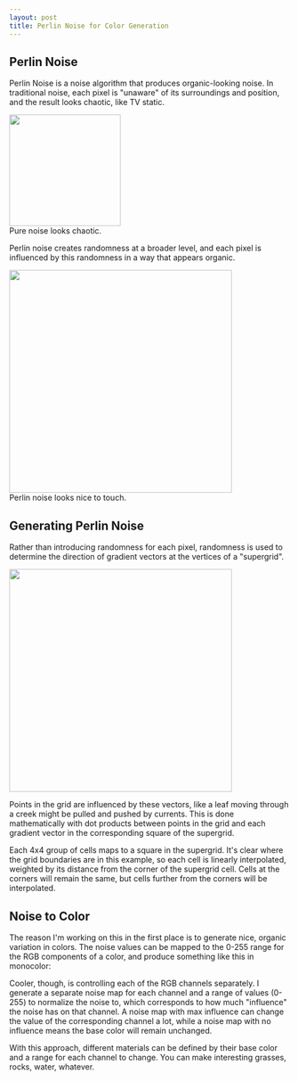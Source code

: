 ```yaml
---
layout: post
title: Perlin Noise for Color Generation
---
```


## Perlin Noise

Perlin Noise is a noise algorithm that produces organic-looking noise. In traditional noise, each pixel is "unaware" of its surroundings and position, and the result looks chaotic, like TV static.

<div class="image-feature">
  <img style="width: 200px" src="/projects/perlin/purenoise.png">
  <div class="caption">Pure noise looks chaotic.</div>
</div>

Perlin noise creates randomness at a broader level, and each pixel is influenced by this randomness in a way that appears organic.

<div class="image-feature">
  <img style="width: 400px" src="/projects/perlin/perlinnoise.png">
  <div class="caption">Perlin noise looks nice to touch.</div>
</div>

## Generating Perlin Noise

Rather than introducing randomness for each pixel, randomness is used to determine the direction of gradient vectors at the vertices of a "supergrid".

<div class="image-feature">
  <img style="width: 400px" src="/projects/perlin/gradientvectors.png">
</div>

Points in the grid are influenced by these vectors, like a leaf moving through a creek might be pulled and pushed by currents. This is done mathematically with dot products between points in the grid and each gradient vector in the corresponding square of the supergrid.

<div id="noninterp-root">
</div>
<script src="/projects/perlin/noninterpbundle.js"></script>

Each 4x4 group of cells maps to a square in the supergrid. It's clear where the grid boundaries are in this example, so each cell is linearly interpolated, weighted by its distance from the corner of the supergrid cell. Cells at the corners will remain the same, but cells further from the corners will be interpolated.

<div id="interp-root">
</div>
<script src="/projects/perlin/interpbundle.js"></script>

## Noise to Color
The reason I'm working on this in the first place is to generate nice, organic variation in colors. The noise values can be mapped to the 0-255 range for the RGB components of a color, and produce something like this in monocolor:

<div id="monochrome-root">
</div>
<script src="/projects/perlin/monochromebundle.js"></script>

Cooler, though, is controlling each of the RGB channels separately. I generate a separate noise map for each channel and a range of values (0-255) to normalize the noise to, which corresponds to how much "influence" the noise has on that channel. A noise map with max influence can change the value of the corresponding channel a lot, while a noise map with no influence means the base color will remain unchanged.

<div id="final-root">
</div>
<script src="/projects/perlin/finalbundle.js"></script>

With this approach, different materials can be defined by their base color and a range for each channel to change. You can make interesting grasses, rocks, water, whatever.
